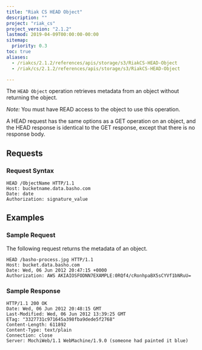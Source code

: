 ```yaml
---
title: "Riak CS HEAD Object"
description: ""
project: "riak_cs"
project_version: "2.1.2"
lastmod: 2019-04-09T00:00:00-00:00
sitemap:
  priority: 0.3
toc: true
aliases:
  - /riakcs/2.1.2/references/apis/storage/s3/RiakCS-HEAD-Object
  - /riak/cs/2.1.2/references/apis/storage/s3/RiakCS-HEAD-Object

---
```


The `HEAD Object` operation retrieves metadata from an object without returning the object.

*Note:* You must have READ access to the object to use this operation.

A HEAD request has the same options as a GET operation on an object, and the HEAD response is identical to the GET response, except that there is no response body.

## Requests

### Request Syntax

```
HEAD /ObjectName HTTP/1.1
Host: bucketname.data.basho.com
Date: date
Authorization: signature_value
```

## Examples

### Sample Request

The following request returns the metadata of an object.

```
HEAD /basho-process.jpg HTTP/1.1
Host: bucket.data.basho.com
Date: Wed, 06 Jun 2012 20:47:15 +0000
Authorization: AWS AKIAIOSFODNN7EXAMPLE:0RQf4/cRonhpaBX5sCYVf1bNRuU=
```

### Sample Response

```
HTTP/1.1 200 OK
Date: Wed, 06 Jun 2012 20:48:15 GMT
Last-Modified: Wed, 06 Jun 2012 13:39:25 GMT
ETag: "3327731c971645a398fba9dede5f2768"
Content-Length: 611892
Content-Type: text/plain
Connection: close
Server: MochiWeb/1.1 WebMachine/1.9.0 (someone had painted it blue)
```
